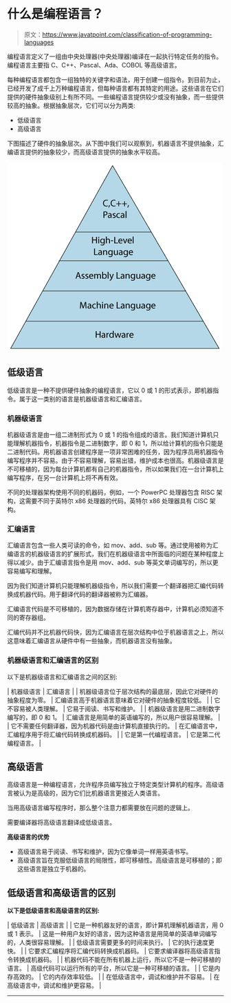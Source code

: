 # 什么是编程语言？

> 原文：<https://www.javatpoint.com/classification-of-programming-languages>

编程语言定义了一组由中央处理器(中央处理器)编译在一起执行特定任务的指令。编程语言主要指 C、C++、Pascal、Ada、COBOL 等高级语言。

每种编程语言都包含一组独特的关键字和语法，用于创建一组指令。到目前为止，已经开发了成千上万种编程语言，但每种语言都有其特定的用途。这些语言在它们提供的硬件抽象级别上有所不同。一些编程语言提供较少或没有抽象，而一些提供较高的抽象。根据抽象层次，它们可以分为两类:

*   低级语言
*   高级语言

下图描述了硬件的抽象层次。从下图中我们可以观察到，机器语言不提供抽象，汇编语言提供的抽象较少，而高级语言提供的抽象水平较高。

![Classification of Programming Language](img/dc5117a4bb3fa6fba09b3bff9dcefd45.png)

## 低级语言

低级语言是一种不提供硬件抽象的编程语言，它以 0 或 1 的形式表示，即机器指令。属于这一类别的语言是机器级语言和汇编语言。

### 机器级语言

机器级语言是由一组二进制形式为 0 或 1 的指令组成的语言。我们知道计算机只能理解机器指令，机器指令是二进制数字，即 0 和 1，所以给计算机的指令只能是二进制代码。用机器语言创建程序是一项非常困难的任务，因为程序员用机器指令编写程序并不容易。由于不容易理解，容易出错，维护成本也很高。机器级语言是不可移植的，因为每台计算机都有自己的机器指令，所以如果我们在一台计算机上编写程序，在另一台计算机上将不再有效。

不同的处理器架构使用不同的机器码，例如，一个 PowerPC 处理器包含 RISC 架构，这需要不同于英特尔 x86 处理器的代码，英特尔 x86 处理器具有 CISC 架构。

### 汇编语言

汇编语言包含一些人类可读的命令，如 mov、add、sub 等。通过使用被称为汇编语言的机器级语言的扩展形式，我们在机器级语言中所面临的问题在某种程度上得以减少。由于汇编语言指令是用 mov、add、sub 等英文单词编写的，所以更容易编写和理解。

因为我们知道计算机只能理解机器级指令，所以我们需要一个翻译器把汇编代码转换成机器代码。用于翻译代码的翻译器被称为汇编器。

汇编语言代码是不可移植的，因为数据存储在计算机寄存器中，计算机必须知道不同的寄存器组。

汇编代码并不比机器代码快，因为汇编语言在层次结构中位于机器语言之上，所以这意味着汇编语言从硬件中有一些抽象，而机器语言没有抽象。

### 机器级语言和汇编语言的区别

以下是机器级语言和汇编语言之间的区别:

| 机器级语言 | 汇编语言 |
| 机器级语言位于层次结构的最底层，因此它对硬件的抽象程度为零。 | 汇编语言高于机器语言意味着它对硬件的抽象程度较低。 |
| 它不容易被人类理解。 | 它易于阅读、书写和维护。 |
| 机器级语言是用二进制数字编写的，即 0 和 1。 | 汇编语言是用简单的英语编写的，所以用户很容易理解。 |
| 它不需要任何翻译器，因为机器代码是由计算机直接执行的。 | 在汇编语言中，汇编程序用于将汇编代码转换成机器码。 |
| 它是第一代编程语言。 | 它是第二代编程语言。 |

## 高级语言

高级语言是一种编程语言，允许程序员编写独立于特定类型计算机的程序。高级语言被认为是高级的，因为它们比机器语言更接近人类语言。

当用高级语言编写程序时，那么整个注意力都需要放在问题的逻辑上。

需要编译器将高级语言翻译成低级语言。

**高级语言的优势**

*   高级语言易于阅读、书写和维护，因为它像单词一样用英语书写。
*   高级语言旨在克服低级语言的局限性，即可移植性。高级语言是可移植的；即这些语言是独立于机器的。

## 低级语言和高级语言的区别

**以下是低级语言和高级语言的区别:**

| 低级语言 | 高级语言 |
| 它是一种机器友好的语言，即计算机理解机器语言，用 0 或 1 表示。 | 这是一种用户友好的语言，因为这种语言是用简单的英语单词编写的，人类很容易理解。 |
| 低级语言需要更多的时间来执行。 | 它的执行速度更快。 |
| 它要求汇编程序将汇编代码转换成机器码。 | 它要求编译器将高级语言指令转换成机器码。 |
| 机器代码不能在所有机器上运行，所以它不是一种可移植的语言。 | 高级代码可以运行所有的平台，所以它是一种可移植的语言。 |
| 它是内存高效的。 | 它的内存效率较低。 |
| 在低级语言中，调试和维护并不容易。 | 在高级语言中，调试和维护更容易。 |

* * *